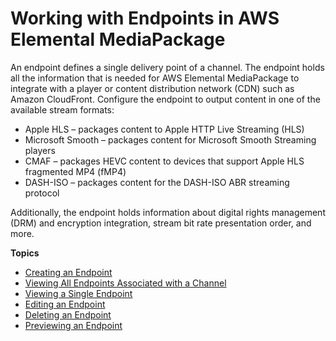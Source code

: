 # Working with Endpoints in AWS Elemental MediaPackage<a name="endpoints"></a>

An endpoint defines a single delivery point of a channel\. The endpoint holds all the information that is needed for AWS Elemental MediaPackage to integrate with a player or content distribution network \(CDN\) such as Amazon CloudFront\. Configure the endpoint to output content in one of the available stream formats:
+ Apple HLS – packages content to Apple HTTP Live Streaming \(HLS\)
+ Microsoft Smooth – packages content for Microsoft Smooth Streaming players
+ CMAF – packages HEVC content to devices that support Apple HLS fragmented MP4 \(fMP4\)
+ DASH\-ISO – packages content for the DASH\-ISO ABR streaming protocol

Additionally, the endpoint holds information about digital rights management \(DRM\) and encryption integration, stream bit rate presentation order, and more\.

**Topics**
+ [Creating an Endpoint](endpoints-create.md)
+ [Viewing All Endpoints Associated with a Channel](endpoints-view-all.md)
+ [Viewing a Single Endpoint](endpoints-view-one.md)
+ [Editing an Endpoint](endpoints-edit.md)
+ [Deleting an Endpoint](endpoints-delete.md)
+ [Previewing an Endpoint](endpoints-preview.md)